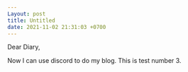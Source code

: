 ```yaml
---
Layout: post
title: Untitled
date: 2021-11-02 21:31:03 +0700
---
```

Dear Diary,

Now I can use discord to do my blog. This is test number 3.